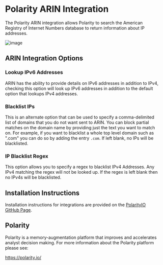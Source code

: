 # Polarity ARIN Integration

The Polarity ARIN integration allows Polarity to search the American Registry of Internet Numbers database to return information about IP addresses.

![image](https://user-images.githubusercontent.com/306319/40402537-4a7ac84c-5e1a-11e8-8aab-2c408078773d.png)


## ARIN Integration Options

### Lookup IPv6 Addresses

ARIN has the ability to provide details on IPv6 addresses in addition to IPv4, checking this option will look up IPv6 addresses in addition to the default option that lookups IPv4 addresses.

### Blacklist IPs

This is an alternate option that can be used to specify a comma-delimited list of domains that you do not want sent to ARIN.  You can block partial matches on the domain name by providing just the text you want to match on.  For example, if you want to blacklist a whole top level domain such as ".com" you can do so by adding the entry `.com`.  If left blank, no IPs will be blacklisted.

### IP Blacklist Regex

This option allows you to specify a regex to blacklist IPv4 Addresses.  Any IPv4 matching the regex will not be looked up.  If the regex is left blank then no IPv4s will be blacklisted.

## Installation Instructions

Installation instructions for integrations are provided on the [PolarityIO GitHub Page](https://polarityio.github.io/).

## Polarity

Polarity is a memory-augmentation platform that improves and accelerates analyst decision making.  For more information about the Polarity platform please see:

https://polarity.io/
